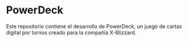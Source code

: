 # PowerDeck
Este repositorio contiene el desarrollo de PowerDeck, un juego de cartas digital por turnos creado para la compañía X-Blizzard.
